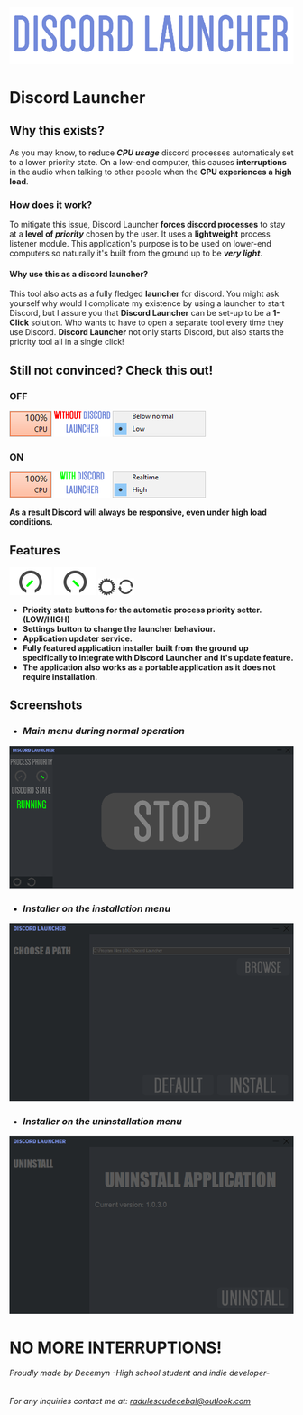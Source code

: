 ![](Images/readme_logo.png)


# **Discord Launcher**

## **Why this exists?**
As you may know, to reduce **_CPU usage_** discord processes automaticaly set to a lower priority state. On a low-end computer, this causes **interruptions** in the audio when talking to other people when the **CPU experiences a high load**. 

### **How does it work?**
To mitigate this issue, Discord Launcher **forces discord processes** to stay at a **level of _priority_** chosen by the user.
It uses a **lightweight** process listener module. This application's purpose is to be used on lower-end computers so naturally it's built from the ground up to be **_very light_**.

#### **Why use this as a discord launcher?**

This tool also acts as a fully fledged **launcher** for discord. You might ask yourself why would I complicate my existence by using a launcher to start Discord, but I assure you that **Discord Launcher** can be set-up to be a **1-Click** solution. Who wants to have to open a separate tool every time they use Discord. **Discord Launcher** not only starts Discord, but also starts the priority tool all in a single click!

## **Still not convinced? Check this out!**
### **OFF**
![](Images/usage.png) ![](Images/without.png) ![](Images/low.png) 
### **ON**
![](Images/usage.png) ![](Images/with.png)  ![](Images/high_s.png)

**As a result Discord will always be responsive, even under high load conditions.**

## **Features**
![](Images/low_state_img_select.png) ![](Images/high_state_img_select.png) ![](Images/settings_img.png) ![](Images/sync_img.png)  
* **Priority state buttons for the automatic process priority setter. (LOW/HIGH)** 
* **Settings button to change the launcher behaviour.** 
* **Application updater service.** 
* **Fully featured application installer built from the ground up specifically to integrate with Discord Launcher and it's update feature.**
* **The application also works as a portable application as it does not require installation.**
## **Screenshots**

* ### _Main menu during normal operation_
![](Images/main.png)
* ### _Installer on the installation menu_
![](Images/install.png)
* ### _Installer on the uninstallation menu_
![](Images/uninstall.png)

# **NO MORE INTERRUPTIONS!**

###### Proudly made by Decemyn -High school student and indie developer-
###### For any inquiries contact me at: radulescudecebal@outlook.com
